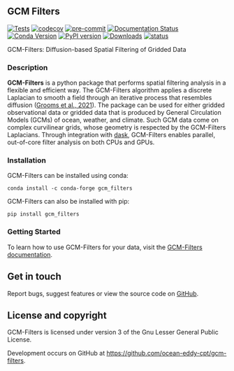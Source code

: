 ## GCM Filters

[![Tests](https://github.com/ocean-eddy-cpt/gcm-filters/workflows/Tests/badge.svg)](https://github.com/ocean-eddy-cpt/gcm-filters/actions?query=workflow%3ATests)
[![codecov](https://codecov.io/gh/ocean-eddy-cpt/gcm-filters/branch/master/graph/badge.svg?token=ZKRiulYe68)](https://codecov.io/gh/ocean-eddy-cpt/gcm-filters)
[![pre-commit](https://github.com/ocean-eddy-cpt/gcm-filters/workflows/pre-commit/badge.svg)](https://github.com/ocean-eddy-cpt/gcm-filters/actions?query=workflow%3Apre-commit)
[![Documentation Status](https://readthedocs.org/projects/gcm-filters/badge/?version=latest)](https://gcm-filters.readthedocs.io/en/latest/?badge=latest)
[![Conda Version](https://img.shields.io/conda/vn/conda-forge/gcm_filters.svg)](https://anaconda.org/conda-forge/gcm_filters)
[![PyPI version](https://badge.fury.io/py/gcm-filters.svg)](https://badge.fury.io/py/gcm-filters)
[![Downloads](https://pepy.tech/badge/gcm-filters)](https://pepy.tech/project/gcm-filters)
[![status](https://joss.theoj.org/papers/bc8ad806627f0d754347686e21f00d40/status.svg)](https://joss.theoj.org/papers/bc8ad806627f0d754347686e21f00d40)

GCM-Filters: Diffusion-based Spatial Filtering of Gridded Data

### Description

**GCM-Filters** is a python package that performs spatial filtering analysis in a flexible and efficient way.
The GCM-Filters algorithm applies a discrete Laplacian to smooth a field through an iterative process that resembles diffusion ([Grooms et al., 2021](https://doi.org/10.1029/2021MS002552)).
The package can be used for either gridded observational data or gridded data that is produced by General Circulation Models (GCMs) of ocean, weather, and climate.
Such GCM data come on complex curvilinear grids, whose geometry is respected by the GCM-Filters Laplacians.
Through integration with [dask](https://dask.org/), GCM-Filters enables parallel, out-of-core filter analysis on both CPUs and GPUs.

### Installation

GCM-Filters can be installed using conda:
```shell
conda install -c conda-forge gcm_filters
```

GCM-Filters can also be installed with pip:
```shell
pip install gcm_filters
```

### Getting Started

To learn how to use GCM-Filters for your data, visit the [GCM-Filters documentation](https://gcm-filters.readthedocs.io/).


## Get in touch

Report bugs, suggest features or view the source code on [GitHub](https://github.com/ocean-eddy-cpt/gcm-filters).


## License and copyright

GCM-Filters is licensed under version 3 of the Gnu Lesser General Public License.

Development occurs on GitHub at <https://github.com/ocean-eddy-cpt/gcm-filters>.

